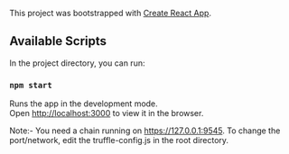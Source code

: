 This project was bootstrapped with [Create React App](https://github.com/facebook/create-react-app).

## Available Scripts

In the project directory, you can run:

### `npm start`

Runs the app in the development mode.<br>
Open [http://localhost:3000](http://localhost:3000) to view it in the browser.


Note:- You need a chain running on https://127.0.0.1:9545. To change the port/network, edit the truffle-config.js in the root directory.
